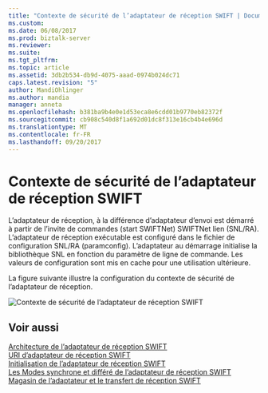 ```yaml
---
title: "Contexte de sécurité de l’adaptateur de réception SWIFT | Documents Microsoft"
ms.custom: 
ms.date: 06/08/2017
ms.prod: biztalk-server
ms.reviewer: 
ms.suite: 
ms.tgt_pltfrm: 
ms.topic: article
ms.assetid: 3db2b534-db9d-4075-aaad-0974b024dc71
caps.latest.revision: "5"
author: MandiOhlinger
ms.author: mandia
manager: anneta
ms.openlocfilehash: b381ba9b4e0e1d53eca8e6cdd01b9770eb82372f
ms.sourcegitcommit: cb908c540d8f1a692d01dc8f313e16cb4b4e696d
ms.translationtype: MT
ms.contentlocale: fr-FR
ms.lasthandoff: 09/20/2017
---
```

# <a name="swift-receive-adapter-security-context"></a>Contexte de sécurité de l’adaptateur de réception SWIFT
L’adaptateur de réception, à la différence d’adaptateur d’envoi est démarré à partir de l’invite de commandes (start SWIFTNet) SWIFTNet lien (SNL/RA). L’adaptateur de réception exécutable est configuré dans le fichier de configuration SNL/RA (paramconfig). L’adaptateur au démarrage initialise la bibliothèque SNL en fonction du paramètre de ligne de commande. Les valeurs de configuration sont mis en cache pour une utilisation ultérieure.  
  
 La figure suivante illustre la configuration du contexte de sécurité de l’adaptateur de réception.  
  
 ![Contexte de sécurité de l’adaptateur de réception SWIFT](../../adapters-and-accelerators/fileact-interact/media/f48c7cd1-b162-45ea-9ec3-7936f61563c2.gif "f48c7cd1-b162-45ea-9ec3-7936f61563c2")  
  
## <a name="see-also"></a>Voir aussi  
 [Architecture de l’adaptateur de réception SWIFT](../../adapters-and-accelerators/fileact-interact/swift-receive-adapter-architecture.md)   
 [URI d’adaptateur de réception SWIFT](../../adapters-and-accelerators/fileact-interact/swift-receive-adapter-uri.md)   
 [Initialisation de l’adaptateur de réception SWIFT](../../adapters-and-accelerators/fileact-interact/swift-receive-adapter-initialization.md)   
 [Les Modes synchrone et différé de l’adaptateur de réception SWIFT](../../adapters-and-accelerators/fileact-interact/swift-receive-adapter-synchronous-and-deferred-modes.md)   
 [Magasin de l’adaptateur et le transfert de réception SWIFT](../../adapters-and-accelerators/fileact-interact/swift-receive-adapter-store-and-forward.md)